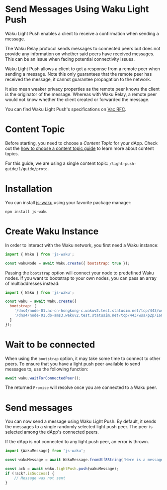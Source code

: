 # Send Messages Using Waku Light Push

Waku Light Push enables a client to receive a confirmation when sending a message.

The Waku Relay protocol sends messages to connected peers but does not provide any information on whether said peers have received messages.
This can be an issue when facing potential connectivity issues.

Waku Light Push allows a client to get a response from a remote peer when sending a message.
Note this only guarantees that the remote peer has received the message,
it cannot guarantee propagation to the network.

It also mean weaker privacy properties as the remote peer knows the client is the originator of the message.
Whereas with Waku Relay, a remote peer would not know whether the client created or forwarded the message.

You can find Waku Light Push's specifications on [Vac RFC](https://rfc.vac.dev/spec/19/).

# Content Topic

Before starting, you need to choose a _Content Topic_ for your dApp.
Check out the [how to choose a content topic guide](./choose_content_topic.md) to learn more about content topics.

For this guide, we are using a single content topic: `/light-push-guide/1/guide/proto`.

# Installation

You can install [js-waku](https://npmjs.com/package/js-waku) using your favorite package manager:

```shell
npm install js-waku
```

# Create Waku Instance

In order to interact with the Waku network, you first need a Waku instance:

```js
import { Waku } from 'js-waku';

const wakuNode = await Waku.create({ bootstrap: true });
```

Passing the `bootstrap` option will connect your node to predefined Waku nodes.
If you want to bootstrap to your own nodes, you can pass an array of multiaddresses instead:

```js
import { Waku } from 'js-waku';

const waku = await Waku.create({
  bootstrap: [
    '/dns4/node-01.ac-cn-hongkong-c.wakuv2.test.statusim.net/tcp/443/wss/p2p/16Uiu2HAkvWiyFsgRhuJEb9JfjYxEkoHLgnUQmr1N5mKWnYjxYRVm',
    '/dns4/node-01.do-ams3.wakuv2.test.statusim.net/tcp/443/wss/p2p/16Uiu2HAmPLe7Mzm8TsYUubgCAW1aJoeFScxrLj8ppHFivPo97bUZ'
  ]
});
```

# Wait to be connected

When using the `bootstrap` option, it may take some time to connect to other peers.
To ensure that you have a light push peer available to send messages to,
use the following function:

```js
await waku.waitForConnectedPeer();
```

The returned `Promise` will resolve once you are connected to a Waku peer.

# Send messages

You can now send a message using Waku Light Push.
By default, it sends the messages to a single randomly selected light push peer.
The peer is selected among the dApp's connected peers.

If the dApp is not connected to any light push peer, an error is thrown.

```ts
import {WakuMessage} from 'js-waku';

const wakuMessage = await WakuMessage.fromUtf8String('Here is a message', `/light-push-guide/1/guide/proto`);

const ack = await waku.lightPush.push(wakuMessage);
if (!ack?.isSuccess) {
    // Message was not sent
}
```
